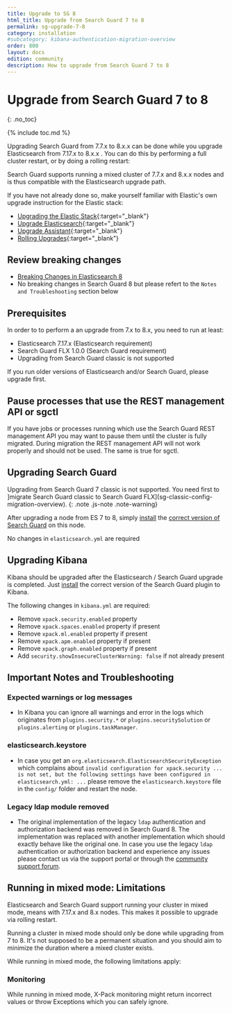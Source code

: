 ```yaml
---
title: Upgrade to SG 8
html_title: Upgrade from Search Guard 7 to 8
permalink: sg-upgrade-7-8
category: installation
#subcategory: kibana-authentication-migration-overview
order: 800
layout: docs
edition: community
description: How to upgrade from Search Guard 7 to 8
---
```

<!---
Copyright 2023 floragunn GmbH
-->

# Upgrade from Search Guard 7 to 8
{: .no_toc}

{% include toc.md %}

Upgrading Search Guard from 7.7.x to 8.x.x can be done while you upgrade Elasticsearch from 7.17.x to 8.x.x . You can do this by performing a full cluster restart, or by doing a rolling restart: 

Search Guard supports running a mixed cluster of 7.7.x and 8.x.x nodes and is thus compatible with the Elasticsearch upgrade path.

If you have not already done so, make yourself familiar with Elastic's own upgrade instruction for the Elastic stack:

* [Upgrading the Elastic Stack](https://www.elastic.co/guide/en/elastic-stack/8.7/upgrading-elastic-stack.html){:target="_blank"}
* [Upgrade Elasticsearch](https://www.elastic.co/guide/en/elasticsearch/reference/8.7/setup-upgrade.html){:target="_blank"}
* [Upgrade Assistant](https://www.elastic.co/guide/en/kibana/7.17/upgrade-assistant.html){:target="_blank"}
* [Rolling Upgrades](https://www.elastic.co/guide/en/elastic-stack/8.7/upgrading-elasticsearch.html){:target="_blank"}

## Review breaking changes

* [Breaking Changes in Elasticsearch 8](https://www.elastic.co/guide/en/elastic-stack/8.0/elasticsearch-breaking-changes.html)
* No breaking changes in Search Guard 8 but please refert to the `Notes and Troubleshooting` section below
  
## Prerequisites

In order to to perform a an upgrade from 7.x to 8.x, you need to run at least:

* Elasticsearch 7.17.x (Elasticsearch requirement)
* Search Guard FLX 1.0.0 (Search Guard requirement)
* Upgrading from Search Guard classic is not supported

If you run older versions of Elasticsearch and/or Search Guard, please upgrade first.

## Pause processes that use the REST management API or sgctl

If you have jobs or processes running which use the Search Guard REST management API you may want to pause them until the cluster is fully migrated.
During migration the REST management API will not work properly and should not be used. The same is true for sgctl.


## Upgrading Search Guard

Upgrading from Search Guard 7 classic is not supported. You need first to ]migrate Search Guard classic to Search Guard FLX](sg-classic-config-migration-overview).
{: .note .js-note .note-warning}

After upgrading a node from ES 7 to 8, simply [install](installation.md) the [correct version of Search Guard](../_docs_versions/versions_versionmatrix.md) on this node.

No changes in `elasticsearch.yml` are required


## Upgrading Kibana

Kibana should be upgraded after the Elasticsearch / Search Guard upgrade is completed. Just [install](../_docs_versions/versions_versionmatrix.md) the correct version of the Search Guard plugin to Kibana.

The following changes in `kibana.yml` are required:

* Remove `xpack.security.enabled` property
* Remove `xpack.spaces.enabled` property if present
* Remove `xpack.ml.enabled` property if present
* Remove `xpack.apm.enabled` property if present
* Remove `xpack.graph.enabled` property if present
* Add `security.showInsecureClusterWarning: false` if not already present

## Important Notes and Troubleshooting

### Expected warnings or log messages

* In Kibana you can ignore all warnings and error in the logs which originates from `plugins.security.*` or `plugins.securitySolution` or `plugins.alerting` or `plugins.taskManager`.

### elasticsearch.keystore

* In case you get an `org.elasticsearch.ElasticsearchSecurityException` which complains about `invalid configuration for xpack.security ... is not set, but the following settings have been configured in elasticsearch.yml: ...` please remove the `elasticsearch.keystore` file in the `config/` folder and restart the node.

### Legacy ldap module removed

* The original implementation of the legacy `ldap` authentication and authorization backend was removed in Search Guard 8. The implementation was replaced with another implementation which should exactly behave like the original one. In case you use the legacy `ldap` authentication or authorization backend and experience any issues please contact us via the support portal or through the [community support forum](https://forum.search-guard.com/).

## Running in mixed mode: Limitations

Elasticsearch and Search Guard support running your cluster in mixed mode, means with 7.17.x and 8.x nodes. This makes it possible to upgrade via rolling restart.

Running a cluster in mixed mode should only be done while upgrading from 7 to 8. It's not supposed to be a permanent situation and you should aim to minimize the duration where a mixed cluster exists.

While running in mixed mode, the following limitations apply:

### Monitoring

While running in mixed mode, X-Pack monitoring might return incorrect values or throw Exceptions which you can safely ignore.